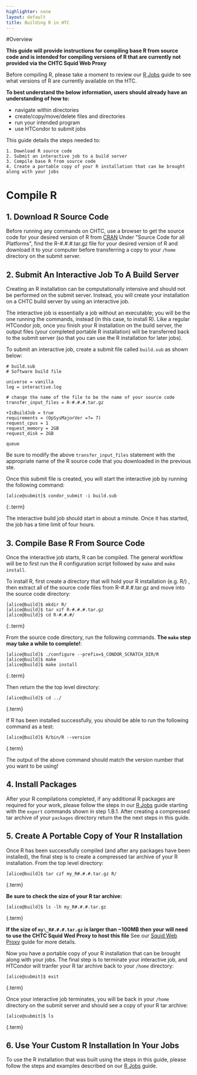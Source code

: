 ```yaml
---
highlighter: none
layout: default
title: Building R in HTC
---
```


#Overview

**This guide will provide instructions for compiling base R from source code and is intended 
for compiling versions of R that are currently not provided via the CHTC Squid Web Proxy**

Before compiling R, please take a moment to review our [R Jobs](http://chtc.cs.wisc.edu/r-jobs.shtml) guide to see what versions of R are currently available on the HTC.

**To best understand the below information, users 
should already have an understanding of how to:**
  * navigate within directories 
  * create/copy/move/delete files and directories 
  * run your intended program 
  * use HTCondor to submit jobs

This guide details the steps needed to: 

	1. Download R source code
	2. Submit an interactive job to a build server 
	3. Compile base R from source code
	4. Create a portable copy of your R installation that can be brought along with your jobs

# Compile R

## 1. Download R Source Code

Before running any commands on CHTC, use a browser to get the source code 
for your desired version of R from [CRAN](https://cran.r-project.org) 
Under "Source Code for all Platforms", find the R-#.#.#.tar.gz file for your 
desired version of R and download it to your computer before transferring a copy 
to your `/home` directory on the submit server. 

## 2. Submit An Interactive Job To A Build Server

Creating an R installation can be computationally intensive and should not be 
performed on the submit server. Instead, you will create your installation 
on a CHTC build server by using an interactive job. 

The interactive job is essentially a job without an executable; 
you will be the one running the commands, instead (in this case, to install R).
Like a regular HTCondor job, once you finish your R installation on the build server, 
the output files (your completed portable R installation) will be transferred back to 
the submit server (so that you can use the R installation for later jobs). 

To submit an interactive job, create a submit file called `build.sub` as shown below:

``` {.sub}
# build.sub
# Software build file

universe = vanilla
log = interactive.log

# change the name of the file to be the name of your source code
transfer_input_files = R-#.#.#.tar.gz

+IsBuildJob = true
requirements = (OpSysMajorVer =?= 7)
request_cpus = 1
request_memory = 2GB
request_disk = 2GB

queue
```

Be sure to modify the above `transfer_input_files` statement with the appropriate 
name of the R source code that you downloaded in the previous ste.

Once this submit file is created, you will start the interactive job by
running the following command:

``` 
[alice@submit]$ condor_submit -i build.sub
```
{:.term}

The interactive build job should start in about a minute. Once it has
started, the job has a time limit of four hours.

## 3. Compile Base R From Source Code

Once the interactive job starts, R can be compiled. The general workflow will be 
to first run the R configuration script followed by `make` and `make install`. 

To install R, first create a directory that will hold your R installation (e.g. R/) 
, then extract all of the source code files from R-#.#.#.tar.gz and move into the source code directory:

``` 
[alice@build]$ mkdir R/
[alice@build]$ tar xzf R-#.#.#.tar.gz
[alice@build]$ cd R-#.#.#/
```
{:.term}

From the source code directory, run the following commands. **The `make` step may take a while to 
complete!**: 

```
[alice@build]$ ./configure --prefix=$_CONDOR_SCRATCH_DIR/R
[alice@build]$ make
[alice@build]$ make install
```
{:.term}

Then return the the top level directory:

```
[alice@build]$ cd ../
```
{.term}

If R has been installed successfully, you should be able to run the following command as a test:

```
[alice@build]$ R/bin/R --version
```
{.term}

The output of the above command should match the version number that you want to be using!

## 4. Install Packages 

After your R compilations completed, if any additional R packages are required for your work, 
please follow the steps in our [R Jobs](http://chtc.cs.wisc.edu/r-jobs.shtml) guide 
starting with the `export` commands shown in step 1.B.1. After creating a compressed tar 
archive of your `packages` directory return the the next steps in this guide.

## 5. Create A Portable Copy of Your R Installation

Once R has been successfully compiled (and after any packages have been installed), the final step 
is to create a compressed tar archive of your R installation. From the top level directory:

```
[alice@build]$ tar czf my_R#.#.#.tar.gz R/
```
{.term}

**Be sure to check the size of your R tar archive:**
```
[alice@build]$ ls -lh my_R#.#.#.tar.gz
```
{.term}

**If the size of `my\_R#.#.#.tar.gz` is larger than ~100MB then your will need to use the CHTC
Squid Wed Proxy to host this file** See our [Squid Web Proxy](http://chtc.cs.wisc.edu/file-avail-squid.shtml) guide for more details.

Now you have a portable copy of your R installation that can be brought along with your jobs. 
The final step is to terminate your interactive job, and HTCondor will tranfer your R tar archive 
back to your `/home` directory:

```
[alice@submit]$ exit
```
{.term}

Once your interactive job terminates, you will be back in your `/home` directory on the submit 
server and should see a copy of your R tar archive:

```
[alice@submit]$ ls
```
{.term}

## 6. Use Your Custom R Installation In Your Jobs

To use the R installation that was built using the steps in this guide, please follow 
the steps and examples described on our [R Jobs](http://chtc.cs.wisc.edu/r-jobs.shtml) guide.

